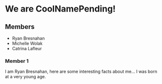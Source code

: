# We are CoolNamePending!

## Members
- Ryan Bresnahan
- Michelle Wolak
- Catrina Lafleur

### Member 1
I am Ryan Bresnahan, here are some interesting facts about me...
I was born at a very young age.
